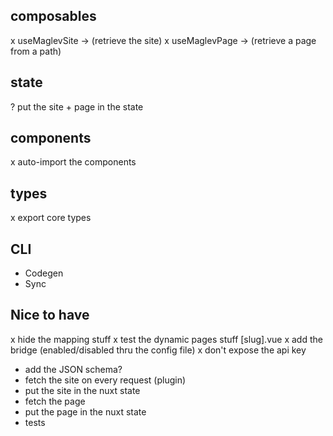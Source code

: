 ## composables

x useMaglevSite -> (retrieve the site)
x useMaglevPage -> (retrieve a page from a path)

## state

? put the site + page in the state

## components

x auto-import the components

## types

x export core types

## CLI

- Codegen
- Sync

## Nice to have

x hide the mapping stuff
x test the dynamic pages stuff [slug].vue
x add the bridge (enabled/disabled thru the config file)
x don't expose the api key

- add the JSON schema?
- fetch the site on every request (plugin)
- put the site in the nuxt state
- fetch the page
- put the page in the nuxt state
- tests
